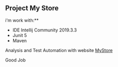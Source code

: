 ## Project My Store

i'm work with:**
- IDE Intellij Community 2019.3.3
- Junit 5
- Maven
    
Analysis and Test Automation with website [MyStore](http://automationpractice.com/index.php)

Good Job
